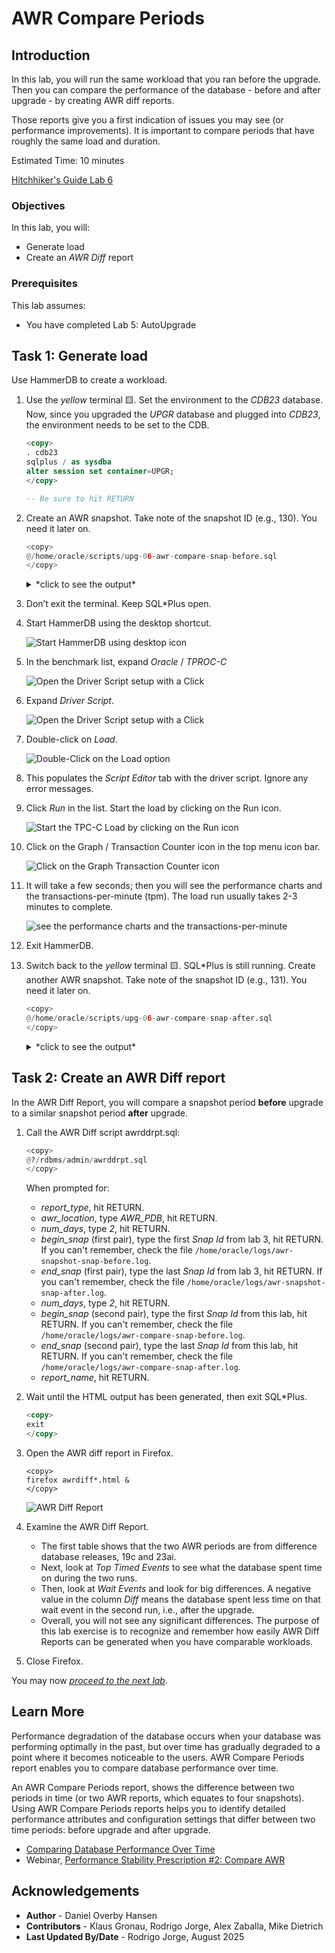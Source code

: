 # AWR Compare Periods

## Introduction

In this lab, you will run the same workload that you ran before the upgrade. Then you can compare the performance of the database - before and after upgrade - by creating AWR diff reports.

Those reports give you a first indication of issues you may see (or performance improvements). It is important to compare periods that have roughly the same load and duration.

Estimated Time: 10 minutes

[Hitchhiker's Guide Lab 6](youtube:lwvdaM4v4tQ?start=2782)

### Objectives

In this lab, you will:

* Generate load
* Create an *AWR Diff* report

### Prerequisites

This lab assumes:

* You have completed Lab 5: AutoUpgrade

## Task 1: Generate load

Use HammerDB to create a workload.

1. Use the *yellow* terminal 🟨. Set the environment to the *CDB23* database. Now, since you upgraded the *UPGR* database and plugged into *CDB23*, the environment needs to be set to the CDB.

      ``` sql
      <copy>
      . cdb23
      sqlplus / as sysdba
      alter session set container=UPGR;
      </copy>

      -- Be sure to hit RETURN
      ```

2. Create an AWR snapshot. Take note of the snapshot ID (e.g., 130). You need it later on.

    ``` python
    <copy>
    @/home/oracle/scripts/upg-06-awr-compare-snap-before.sql
    </copy>
    ```

    <details>
    <summary>*click to see the output*</summary>

    ``` text
    SQL> @/home/oracle/scripts/upg-06-awr-compare-snap-before.sql
    -------------------------------------------
    - AWR Snapshot with Snap-ID: 130 created. -
    -------------------------------------------
    ```

    </details>

3. Don’t exit the terminal. Keep SQL*Plus open.

4. Start HammerDB using the desktop shortcut.

    ![Start HammerDB using desktop icon](./images/awr-compare-hammerdb-icon.png " ")

5. In the benchmark list, expand *Oracle* / *TPROC-C*

    ![Open the Driver Script setup with a Click](./images/awr-compare-expand-list.png " ")

6. Expand *Driver Script*.

    ![Open the Driver Script setup with a Click](./images/awr-compare-expand-driver-script.png " ")

7. Double-click on *Load*.

    ![Double-Click on the Load option](./images/awr-compare-load-driver.png " ")

8. This populates the *Script Editor* tab with the driver script. Ignore any error messages.

9. Click *Run* in the list. Start the load by clicking on the Run icon.

    ![Start the TPC-C Load by clicking on the Run icon](./images/awr-compare-run.png " ")

10. Click on the Graph / Transaction Counter icon in the top menu icon bar.

    ![Click on the Graph Transaction Counter icon](./images/awr-compare-transact-counter.png " ")

11. It will take a few seconds; then you will see the performance charts and the transactions-per-minute (tpm). The load run usually takes 2-3 minutes to complete.

    ![see the performance charts and the transactions-per-minute](./images/awr-compare-transact-viewer.png " ")

12. Exit HammerDB.

13. Switch back to the *yellow* terminal 🟨. SQL*Plus is still running. Create another AWR snapshot. Take note of the snapshot ID (e.g., 131). You need it later on.

    ``` python
    <copy>
    @/home/oracle/scripts/upg-06-awr-compare-snap-after.sql
    </copy>
    ```

    <details>
    <summary>*click to see the output*</summary>

    ``` text
    SQL> @/home/oracle/scripts/upg-06-awr-compare-snap-after.sql
    ------------------------------------------
    - AWR Snapshot with Snap-ID: 131 created. -
    ------------------------------------------
    ```

    </details>

## Task 2: Create an AWR Diff report

In the AWR Diff Report, you will compare a snapshot period **before** upgrade to a similar snapshot period **after** upgrade.

1. Call the AWR Diff script awrddrpt.sql:

    ``` python
    <copy>
    @?/rdbms/admin/awrddrpt.sql
    </copy>
    ```

    When prompted for:

    * *report_type*, hit RETURN.
    * *awr_location*, type *AWR\_PDB*, hit RETURN.
    * *num_days*, type *2*, hit RETURN.
    * *begin_snap* (first pair), type the first *Snap Id* from lab 3, hit RETURN. If you can't remember, check the file `/home/oracle/logs/awr-snapshot-snap-before.log`.
    * *end_snap* (first pair), type the last *Snap Id* from lab 3, hit RETURN. If you can't remember, check the file `/home/oracle/logs/awr-snapshot-snap-after.log`.
    * *num_days*, type *2*, hit RETURN.
    * *begin_snap* (second pair), type the first *Snap Id* from this lab, hit RETURN. If you can't remember, check the file `/home/oracle/logs/awr-compare-snap-before.log`.
    * *end_snap* (second pair), type the last *Snap Id* from this lab, hit RETURN. If you can't remember, check the file `/home/oracle/logs/awr-compare-snap-after.log`.
    * *report_name*, hit RETURN.

2. Wait until the HTML output has been generated, then exit SQL*Plus.

    ``` sql
    <copy>
    exit
    </copy>
    ```

3. Open the AWR diff report in Firefox.

    ``` shell
    <copy>
    firefox awrdiff*.html &
    </copy>
    ```

    ![AWR Diff Report](./images/awr-compare-diff-report-23ai.png " ")

4. Examine the AWR Diff Report.

    * The first table shows that the two AWR periods are from difference database releases, 19c and 23ai.
    * Next, look at *Top Timed Events* to see what the database spent time on during the two runs.
    * Then, look at *Wait Events* and look for big differences. A negative value in the column *Diff* means the database spent less time on that wait event in the second run, i.e., after the upgrade.
    * Overall, you will not see any significant differences. The purpose of this lab exercise is to recognize and remember how easily AWR Diff Reports can be generated when you have comparable workloads.

5. Close Firefox.

You may now [*proceed to the next lab*](#next).

## Learn More

Performance degradation of the database occurs when your database was performing optimally in the past, but over time has gradually degraded to a point where it becomes noticeable to the users. AWR Compare Periods report enables you to compare database performance over time.

An AWR Compare Periods report, shows the difference between two periods in time (or two AWR reports, which equates to four snapshots). Using AWR Compare Periods reports helps you to identify detailed performance attributes and configuration settings that differ between two time periods: before upgrade and after upgrade.

* [Comparing Database Performance Over Time](https://docs.oracle.com/en/database/oracle/oracle-database/19/tgdba/comparing-database-performance-over-time.html#GUID-BEDBF986-1A69-459A-90F5-350B8A407516)
* Webinar, [Performance Stability Prescription #2: Compare AWR](https://www.youtube.com/watch?v=qCt1_Fc3JRs&t=4282s)

## Acknowledgements

* **Author** - Daniel Overby Hansen
* **Contributors** - Klaus Gronau, Rodrigo Jorge, Alex Zaballa, Mike Dietrich
* **Last Updated By/Date** - Rodrigo Jorge, August 2025
